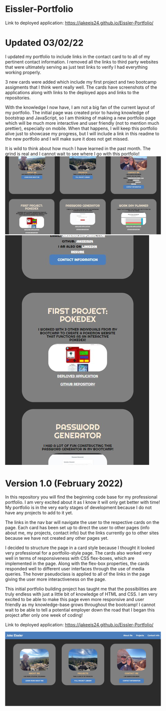 # Eissler-Portfolio

Link to deployed application: https://jakeeis24.github.io/Eissler-Portfolio/

# Updated 03/02/22

I updated my portfolio to include links in the contact card to to all of my pertinent contact information. I removed all the links to third party websites that were ultimately serving as just test links to verify I had everything working properly.

3 new cards were added which include my first project and two bootcamp assigments that I think went really well. The cards have screenshots of the applications along with links to the deployed apps and links to the repositories.

With the knowledge I now have, I am not a big fan of the current layout of my portfolio. The initial page was created prior to having knowledge of bootstrap and JavaScript, so I am thinking of making a new portfolio page which will be much more interactive and user friendly (not to mention much prettier), especially on mobile. When that happens, I will keep this portfolio alive just to showcase my progress, but I will include a link in this readme to the new portfolio and I will make sure it does not get missed.

It is wild to think about how much I have learned in the past month. The grind is real and I cannot wait to see where I go with this portfolio!
![alt text](./assets/images/update-pic.jpg)
![alt text](./assets/images/update-pic-mobile.jpg)

# Version 1.0 (February 2022)

In this repository you will find the beginning code base for my professional portfolio. I am very excited about it as I know it will only get better with time! My portfolio is in the very early stages of development because I do not have any projects to add to it yet.

The links in the nav bar will navigate the user to the respective cards on the page. Each card has been set up to direct the user to other pages (info about me, my projects, contact info) but the links currently go to other sites because we have not created any other pages yet.

I decided to structure the page in a card style because I thought it looked very professional for a portfolio-style page. The cards also worked very well in terms of responsiveness with CSS flex-boxes, which are implemented in the page. Along with the flex-box properties, the cards responded well to different user interfaces through the use of media queries. The hover pseudoclass is applied to all of the links in the page giving the user more interactiveness on the page.

This initial portfolio building project has taught me that the possibilities are truly endless with just a little bit of knowledge of HTML and CSS. I am very excited to be able to make this page even more responsive and user friendly as my knowledge-base grows throughout the bootcamp! I cannot wait to be able to tell a potential employer down the road that I began this project after only one week of coding!

Link to deployed application: https://jakeeis24.github.io/Eissler-Portfolio/

![alt text](./assets/images/eissler-portfolio-phase1.jpg)
